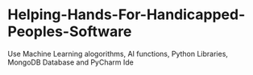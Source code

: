 # Helping-Hands-For-Handicapped-Peoples-Software
Use Machine Learning alogorithms, AI functions, Python Libraries, MongoDB Database and PyCharm Ide
